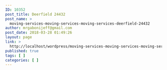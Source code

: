 ```yaml
---
ID: 10352
post_title: Deerfield 24432
post_name: >
  moving-services-moving-services-moving-services-deerfield-24432
author: mrgabonijeff@gmail.com
post_date: 2018-03-28 01:49:26
layout: page
link: >
  http://localhost/wordpress/moving-services-moving-services-moving-services-deerfield-24432/
published: true
tags: [ ]
categories: [ ]
---
```

